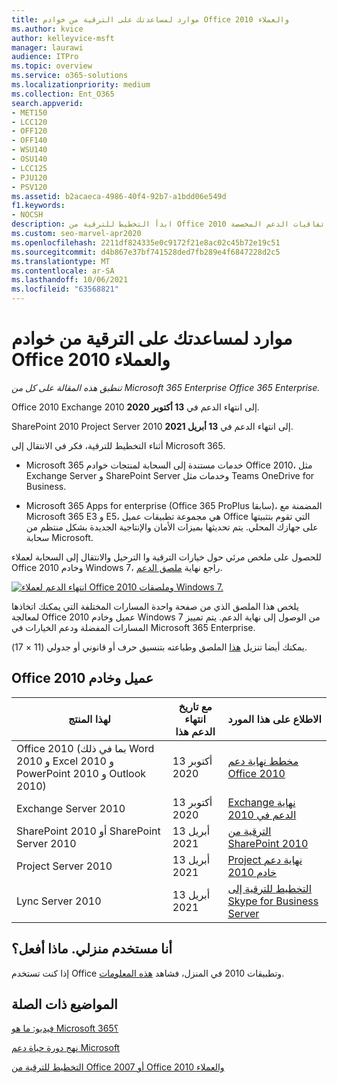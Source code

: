 ```yaml
---
title: موارد لمساعدتك على الترقية من خوادم Office 2010 والعملاء
ms.author: kvice
author: kelleyvice-msft
manager: laurawi
audience: ITPro
ms.topic: overview
ms.service: o365-solutions
ms.localizationpriority: medium
ms.collection: Ent_O365
search.appverid:
- MET150
- LCC120
- OFF120
- OFF140
- WSU140
- OSU140
- LCC125
- PJU120
- PSV120
ms.assetid: b2acaeca-4986-40f4-92b7-a1bdd06e549d
f1.keywords:
- NOCSH
description: ابدأ التخطيط للترقية من Office 2010 وتطبيقات العميل، حيث ينتهي الدعم قريبا ولا تتوفر اتفاقيات الدعم المخصصة.
ms.custom: seo-marvel-apr2020
ms.openlocfilehash: 2211df824335e0c9172f21e8ac02c45b72e19c51
ms.sourcegitcommit: d4b867e37bf741528ded7fb289e4f6847228d2c5
ms.translationtype: MT
ms.contentlocale: ar-SA
ms.lasthandoff: 10/06/2021
ms.locfileid: "63568821"
---
```

# <a name="resources-to-help-you-upgrade-from-office-2010-servers-and-clients"></a>موارد لمساعدتك على الترقية من خوادم Office 2010 والعملاء

*تنطبق هذه المقالة على كل من Microsoft 365 Enterprise Office 365 Enterprise.*

Office 2010 Exchange 2010 إلى انتهاء الدعم في **13 أكتوبر 2020**.

SharePoint 2010 Project Server 2010 إلى انتهاء الدعم في **13 أبريل 2021**.

أثناء التخطيط للترقية، فكر في الانتقال إلى Microsoft 365.

- Microsoft 365 خدمات مستندة إلى السحابة لمنتجات خوادم Office 2010، مثل Exchange Server و SharePoint Server وخدمات مثل Teams OneDrive for Business.

- Microsoft 365 Apps for enterprise (Office 365 ProPlus سابقا)، المضمنة مع Microsoft 365 E3 و E5، هي مجموعة تطبيقات عميل Office التي تقوم بتثبيتها على جهازك المحلي. يتم تحديثها بميزات الأمان والإنتاجية الجديدة بشكل منتظم من سحابة Microsoft.

للحصول على ملخص مرئي حول خيارات الترقية وا الترحيل والانتقال إلى السحابة لعملاء Office 2010 وخادم Windows 7، راجع نهاية [ملصق الدعم](../downloads/Office2010Windows7EndOfSupport.pdf).

[![انتهاء الدعم لعملاء Office 2010 وملصقات Windows 7.](../media/upgrade-from-office-2010-servers-and-products/office2010-windows7-end-of-support.png)](../downloads/Office2010Windows7EndOfSupport.pdf)

يلخص هذا الملصق الذي من صفحة واحدة المسارات المختلفة التي يمكنك اتخاذها لمعالجة Office عميل وخادم 2010 Windows 7 من الوصول إلى نهاية الدعم. يتم تمييز المسارات المفضلة ودعم الخيارات في Microsoft 365 Enterprise.

يمكنك أيضا تنزيل [هذا](https://github.com/MicrosoftDocs/microsoft-365-docs/raw/public/microsoft-365/downloads/Office2010Windows7EndOfSupport.pdf) الملصق وطباعته بتنسيق حرف أو قانوني أو جدولي (11 × 17).

## <a name="office-2010-client-and-server-upgrade-planning"></a>Office عميل وخادم 2010

|لهذا المنتج|مع تاريخ انتهاء الدعم هذا|الاطلاع على هذا المورد|
|---|---|---|
|Office 2010 (بما في ذلك Word 2010 و Excel 2010 و PowerPoint 2010 و Outlook 2010)|13 أكتوبر 2020 |[ مخطط نهاية دعم Office 2010](/DeployOffice/office-2010-end-support-roadmap)|
|Exchange Server 2010|13 أكتوبر 2020|[Exchange نهاية الدعم في 2010](exchange-2010-end-of-support.md)|
|SharePoint 2010 أو SharePoint Server 2010|13 أبريل 2021|[الترقية من SharePoint 2010](upgrade-from-sharepoint-2010.md)|
|Project Server 2010|13 أبريل 2021|[Project نهاية دعم خادم 2010](project-server-2010-end-of-support.md)|
|Lync Server 2010|13 أبريل 2021|[التخطيط للترقية إلى Skype for Business Server](/skypeforbusiness/plan-your-deployment/upgrade)|

## <a name="im-a-home-user-what-do-i-do"></a>أنا مستخدم منزلي. ماذا أفعل؟

إذا كنت تستخدم Office وتطبيقات 2010 في المنزل، فشاهد [هذه المعلومات](plan-upgrade-previous-versions-office.md#im-a-home-user-what-do-i-do).

## <a name="related-topics"></a>المواضيع ذات الصلة

[فيديو: ما هو Microsoft 365؟](https://support.office.com/article/847caf12-2589-452c-8aca-1c009797678b.aspx)

[نهج دورة حياة دعم Microsoft](/lifecycle/)

[التخطيط للترقية من Office 2007 أو Office 2010 والعملاء](plan-upgrade-previous-versions-office.md)